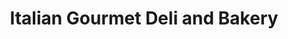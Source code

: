 ---
title: "Italian Gourmet Deli and Bakery"
url: /newington/italian-gourmet-deli-and-bakery/
shop: Bäckerei
---